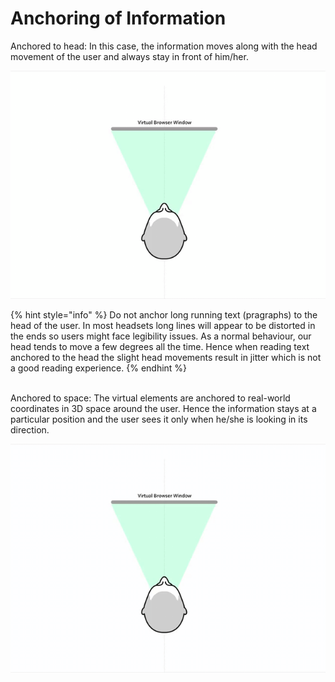 # Anchoring of Information

Anchored to head: In this case, the information moves along with the head movement of the user and always stay in front of him/her.

![The virtual objects follow the head movement and stay in the view all the time.](<../.gitbook/assets/anchor head.gif>)

{% hint style="info" %}
Do not anchor long running text (pragraphs) to the head of the user. In most headsets long lines will appear to be distorted in the ends so users might face legibility issues. As a normal behaviour, our head tends to move a few degrees all the time. Hence when reading text anchored to the head the slight head movements result in jitter which is not a good reading experience.
{% endhint %}

\
Anchored to space: The virtual elements are anchored to real-world coordinates in 3D space around the user. Hence the information stays at a particular position and the user sees it only when he/she is looking in its direction.

![The virtual object stays at a particular position and doesn’t move with the head movement.](<../.gitbook/assets/Anchored to space.gif>)
